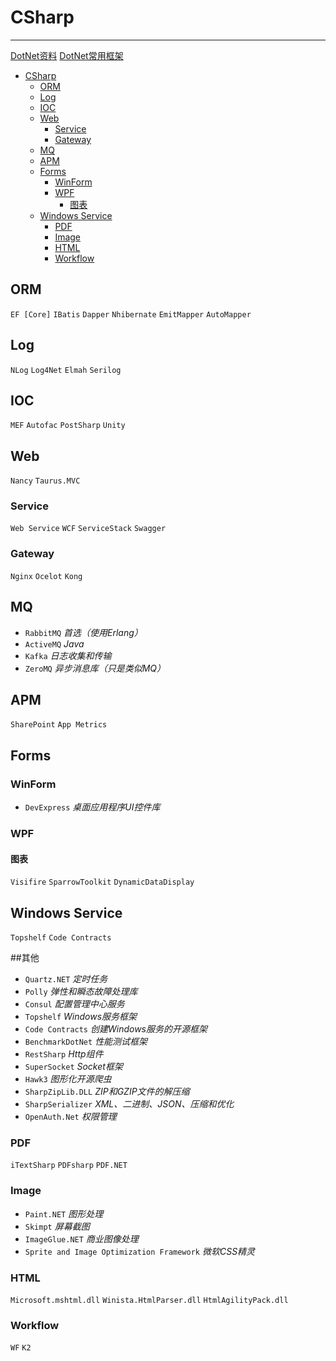 # CSharp

---

[DotNet资料](http://www.cnblogs.com/happyyftk/p/7008199.html)
[DotNet常用框架](https://www.cnblogs.com/hgmyz/p/5313983.html)

* [CSharp](#csharp)
  * [ORM](#orm)
  * [Log](#log)
  * [IOC](#ioc)
  * [Web](#web)
    * [Service](#service)
    * [Gateway](#gateway)
  * [MQ](#mq)
  * [APM](#apm)
  * [Forms](#forms)
    * [WinForm](#winform)
    * [WPF](#wpf)
      * [图表](#%E5%9B%BE%E8%A1%A8)
  * [Windows Service](#windows-service)
    * [PDF](#pdf)
    * [Image](#image)
    * [HTML](#html)
    * [Workflow](#workflow)

## ORM
`EF [Core]` `IBatis` `Dapper` `Nhibernate` `EmitMapper` `AutoMapper`
## Log
`NLog` `Log4Net` `Elmah` `Serilog`
## IOC
`MEF` `Autofac` `PostSharp` `Unity`
## Web
`Nancy` `Taurus.MVC`
### Service
`Web Service` `WCF` `ServiceStack` `Swagger` 
### Gateway
`Nginx` `Ocelot` `Kong`
## MQ
- `RabbitMQ` *首选（使用Erlang）*
- `ActiveMQ` *Java*
- `Kafka` *日志收集和传输*
- `ZeroMQ` *异步消息库（只是类似MQ）*

## APM
`SharePoint` `App Metrics`
## Forms
### WinForm
- `DevExpress` *桌面应用程序UI控件库*
### WPF
#### 图表
`Visifire` `SparrowToolkit` `DynamicDataDisplay`

## Windows Service
`Topshelf` `Code Contracts`

##其他
- `Quartz.NET` *定时任务*
- `Polly` *弹性和瞬态故障处理库*
- `Consul` *配置管理中心服务*
- `Topshelf` *Windows服务框架*
- `Code Contracts` *创建Windows服务的开源框架*
- `BenchmarkDotNet` *性能测试框架*
- `RestSharp` *Http组件*
- `SuperSocket` *Socket框架*
- `Hawk3` *图形化开源爬虫*
- `SharpZipLib.DLL` *ZIP和GZIP文件的解压缩*
- `SharpSerializer` *XML、二进制、JSON、压缩和优化*
- `OpenAuth.Net` *权限管理*

### PDF
`iTextSharp` `PDFsharp` `PDF.NET`
### Image
- `Paint.NET` *图形处理*
- `Skimpt` *屏幕截图*
- `ImageGlue.NET` *商业图像处理*
- `Sprite and Image Optimization Framework` *微软CSS精灵*

### HTML
`Microsoft.mshtml.dll` `Winista.HtmlParser.dll` `HtmlAgilityPack.dll`
### Workflow
`WF` `K2`